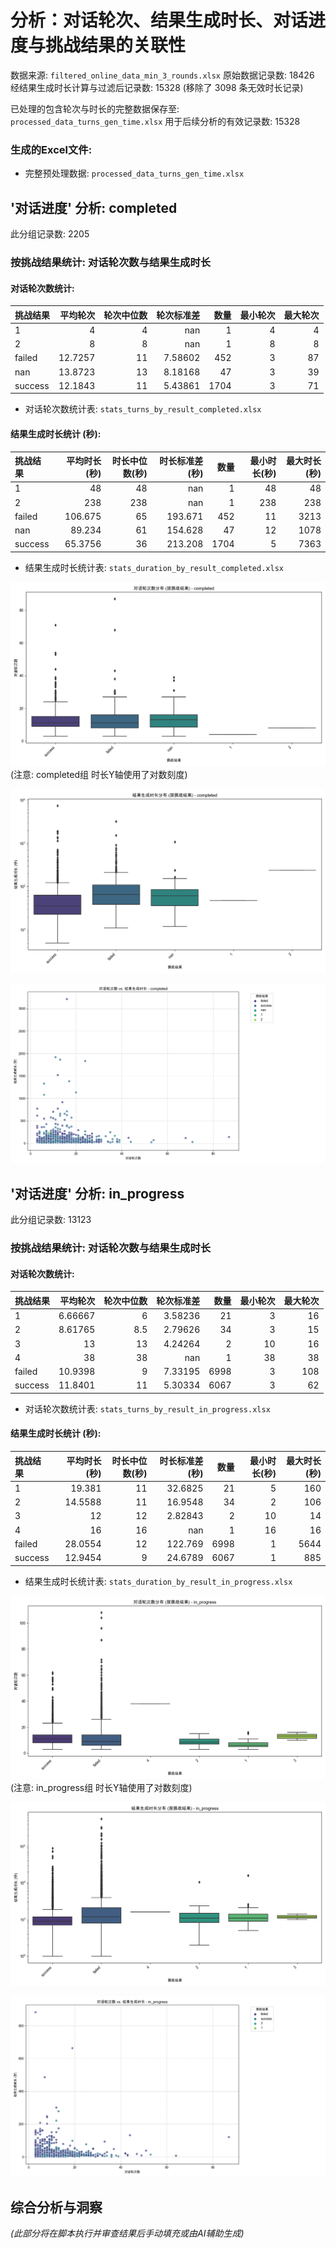 # 分析：对话轮次、结果生成时长、对话进度与挑战结果的关联性
数据来源: `filtered_online_data_min_3_rounds.xlsx`
原始数据记录数: 18426
经结果生成时长计算与过滤后记录数: 15328 (移除了 3098 条无效时长记录)

已处理的包含轮次与时长的完整数据保存至: `processed_data_turns_gen_time.xlsx`
用于后续分析的有效记录数: 15328

### 生成的Excel文件:
- 完整预处理数据: `processed_data_turns_gen_time.xlsx`

## '对话进度' 分析: completed
此分组记录数: 2205

### 按挑战结果统计: 对话轮次数与结果生成时长

#### 对话轮次数统计:
| 挑战结果   |   平均轮次 |   轮次中位数 |   轮次标准差 |   数量 |   最小轮次 |   最大轮次 |
|:-----------|-----------:|-------------:|-------------:|-------:|-----------:|-----------:|
| 1          |     4      |            4 |    nan       |      1 |          4 |          4 |
| 2          |     8      |            8 |    nan       |      1 |          8 |          8 |
| failed     |    12.7257 |           11 |      7.58602 |    452 |          3 |         87 |
| nan        |    13.8723 |           13 |      8.18168 |     47 |          3 |         39 |
| success    |    12.1843 |           11 |      5.43861 |   1704 |          3 |         71 |
- 对话轮次数统计表: `stats_turns_by_result_completed.xlsx`

#### 结果生成时长统计 (秒):
| 挑战结果   |   平均时长(秒) |   时长中位数(秒) |   时长标准差(秒) |   数量 |   最小时长(秒) |   最大时长(秒) |
|:-----------|---------------:|-----------------:|-----------------:|-------:|---------------:|---------------:|
| 1          |        48      |               48 |          nan     |      1 |             48 |             48 |
| 2          |       238      |              238 |          nan     |      1 |            238 |            238 |
| failed     |       106.675  |               65 |          193.671 |    452 |             11 |           3213 |
| nan        |        89.234  |               61 |          154.628 |     47 |             12 |           1078 |
| success    |        65.3756 |               36 |          213.208 |   1704 |              5 |           7363 |
- 结果生成时长统计表: `stats_duration_by_result_completed.xlsx`

![对话轮次数分布图 (completed)](boxplot_turns_by_result_completed.png)
(注意: completed组 时长Y轴使用了对数刻度)

![结果生成时长分布图 (completed)](boxplot_duration_by_result_completed.png)

![轮次与时长关系散点图 (completed)](scatter_turns_vs_duration_completed.png)

## '对话进度' 分析: in_progress
此分组记录数: 13123

### 按挑战结果统计: 对话轮次数与结果生成时长

#### 对话轮次数统计:
| 挑战结果   |   平均轮次 |   轮次中位数 |   轮次标准差 |   数量 |   最小轮次 |   最大轮次 |
|:-----------|-----------:|-------------:|-------------:|-------:|-----------:|-----------:|
| 1          |    6.66667 |          6   |      3.58236 |     21 |          3 |         16 |
| 2          |    8.61765 |          8.5 |      2.79626 |     34 |          3 |         15 |
| 3          |   13       |         13   |      4.24264 |      2 |         10 |         16 |
| 4          |   38       |         38   |    nan       |      1 |         38 |         38 |
| failed     |   10.9398  |          9   |      7.33195 |   6998 |          3 |        108 |
| success    |   11.8401  |         11   |      5.30334 |   6067 |          3 |         62 |
- 对话轮次数统计表: `stats_turns_by_result_in_progress.xlsx`

#### 结果生成时长统计 (秒):
| 挑战结果   |   平均时长(秒) |   时长中位数(秒) |   时长标准差(秒) |   数量 |   最小时长(秒) |   最大时长(秒) |
|:-----------|---------------:|-----------------:|-----------------:|-------:|---------------:|---------------:|
| 1          |        19.381  |               11 |         32.6825  |     21 |              5 |            160 |
| 2          |        14.5588 |               11 |         16.9548  |     34 |              2 |            106 |
| 3          |        12      |               12 |          2.82843 |      2 |             10 |             14 |
| 4          |        16      |               16 |        nan       |      1 |             16 |             16 |
| failed     |        28.0554 |               12 |        122.769   |   6998 |              1 |           5644 |
| success    |        12.9454 |                9 |         24.6789  |   6067 |              1 |            885 |
- 结果生成时长统计表: `stats_duration_by_result_in_progress.xlsx`

![对话轮次数分布图 (in_progress)](boxplot_turns_by_result_in_progress.png)
(注意: in_progress组 时长Y轴使用了对数刻度)

![结果生成时长分布图 (in_progress)](boxplot_duration_by_result_in_progress.png)

![轮次与时长关系散点图 (in_progress)](scatter_turns_vs_duration_in_progress.png)

## 综合分析与洞察
*(此部分将在脚本执行并审查结果后手动填充或由AI辅助生成)*